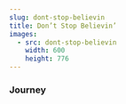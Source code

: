 ```yaml
---
slug: dont-stop-believin
title: Don’t Stop Believin’
images:
  - src: dont-stop-believin
    width: 600
    height: 776
---
```

### Journey

<div data-player="1k8craCGpgs"></div>